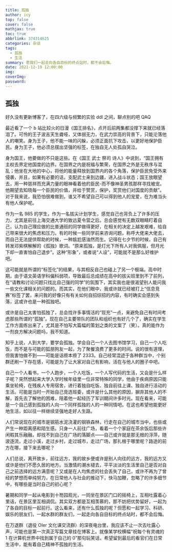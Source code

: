 ```yaml
---
title: 孤独
author: icy
top: false
cover: false
mathjax: true
toc: true
abbrlink: 374314625
categories: 杂谈
tags:
  - 孤独
  - 生活
summary: 愿我们一起走向各自目标的终点站时，都不会后悔。
date: 2021-12-19 12:00:00
img:
coverImg:
password:
---
```


## 孤独

好久没有更新博客了，在四六级与频繁的实验 ddl 之间，聊点别的吧 QAQ

最近看了一个 b 站比较火的日漫《国王排名》，点开后前两集都没撑下来就已经落泪了。可怜的王子波吉天生聋哑，又体弱无力，在武力崇高的背景下，只能沦落他人的嘲笑。身为王子，他不能一味的闪躲，必须正面抗下攻击，以更好地保护臣民。身为王子，他必须总摆出坚强的标签，在独自无人处孤自哭泣。

身为国王，他要做的不只是这些。在《国王 武士 祭司 诗人》中说到，“国王拥有主权去界定他国度的边界。在国界之内是祝福与繁荣，在国界之外是无秩序与混乱；他坐在大地的中心，将他的能量释放到国界内的各个角落，保护臣民免受外来侵袭，并且，如果有必要的话，支配武士来到边疆，进入战斗状态；国王放眼望去，用一种慈祥而充满力量的眼神看着他的臣民-而不像神圣男孩那样寻找被宠。他期望去知晓每一个臣民的价值，并给于赞赏，保护，奖赏他们对国度的贡献”。对于我来说，我恐怕很难做到，谁又不希望自己可以得到他人的宠爱，在为难当头有他人保护呢。

作为一名 985 的学生，作为一名拔尖计划学生，感觉自己也背负上了许多的压力，尤其是前往上海交通大学的致远夏令营之后。总会感觉有无数双眼睛盯着自己，认为自己理应做的比普通班的同学做得更好，在相关的决定上越发艰难，给自己带来很大的焦虑和压力。有的时候一些同学前来咨询问题，称呼大佬来大佬去，而自己无法提供帮助的时候，一种尴尬感油然而生。记得在七夕节的时候，自己有转发邓紫棋解解的《孤独》歌词。“原来孤独，是灯光下所有人对我佩服，但月光下却一直害怕自己退步”。这种“形象”，或者说“人设”，可能就不是那么好维护吧。

这可能就是所谓的“标签化”的结果，与其相反自己也碰上了另一个极端。高中时期，由于语文英语学科偏科弱项，导致最后总成绩在高中的拔尖班里到不了前列，在“请教和讨论问题只找比自己强的同学”的氛围下，其实我也是很渴望别人能问我一些文化课相关的问题的。而其实，在他们眼中，我或许就已经被打上“信息竞赛”标签了罢，来问我的好像只有有关如何自招综招的内容，有时确实会感到失落，这或许也是一种孤独吧。

或许是自己太害怕孤独了，总会找许多事情活的“现充”一点，来避免自己有时间考虑那些所谓的“孤独”。现在自己主要带队的团队和组织也有好几个了，确实在学生工作方面练出来了，尤其是不怕写大篇幅的策划之类的文案了（笑）。真的能作为一剂良方解决问题吗，我不知道。

知乎上说，人到大学，要学会孤独。学会自己一个人去图书馆学习，自己一个人吃饭，而不是与可能的狐朋狗友一起，为了聚餐浪费了更多的时间。说的很有道理，但我害怕做不到——可能是话痨本痨了 2333。自己经常混迹于各种群当中，个别群还刷一下存在感，可能是为了让大家对自己有影响，活在与他人的圈子中吧。

自己一个人看书，一个人跑步，一个人吃饭，一个人写代码的生活，又会是什么样子呢？突然想起来大学入学时候年级里一位非常特殊的同学，他由于疾病原因只能乘坐轮椅，在残疾人专用宿舍，进行着独自吃饭、独自前往上课、独自进行活动的生活。可能是当时一开始自己竞选班委，或许是什么其他的原因，摒弃其他人的不解，首先去了解他的困难，陪着他一起经历了军训期间许多时光。现在看来，可能是一个自己感到孤独的人向一个同样孤独的人的一种同情吧。在这也希望他能更好地生活，如以往一样继续坚强地走好人生路。

人们常说现在的城市是钢筋水泥浇灌的钢铁森林，行走在自己的城市当中，也些或产生一种距离感和陌生感。只身一人前往广场，看着一个个家庭在茶余饭后那些许闲暇其乐融融，却找不到自己在广场的落脚点——自己或许就是那无根的浮萍，随波逐流，走过小溪，走过乡村，走过城市，走过广场，那扎根于哪里呢？路途的前方在哪，接下来去哪呢？

人们总说，离开故乡，前往远方，我的故乡便或许是别人向往的远方，我的远方又或许是他们不愿久居的地方。当激情的潮水褪去，平平淡淡的生活里自己是否对自己之前选择的远方满意呢？又或是在人均焦虑的社会丢失了自己，或许不再为了曾经的梦想而单纯努力，在日常他人与社会的推动下，快马加鞭，忽略了的许多细节中，有哪些是当时自己的初心呢？

暑期和同学一起从电影到十笏园观光，一同坐在景区门口的摇椅上，互相吐露着心里话，在景区里互相调侃。其实双方都是互相羡慕的，那不妨把优势留好，一起为了各自的目标一起前行。这么看来，还有什么孤独的呢？但愿和一起学习、科研、娱乐的朋友们，一起水群的群友们，一起走向各自目标的终点站时，都不会后悔。

在万退群（退役 OIer 文化课交流群）的深夜电台里，我应该不止一次去吐露心声，可能也是第一次真正写篇文章挂在博客上。就像某学校横幅“祝每个有灵魂的 1 在计算机世界中找到属于自己的 0”那句玩笑话，希望留到最后的看官们在日常生活中，能有着自己精神不孤独的生活。